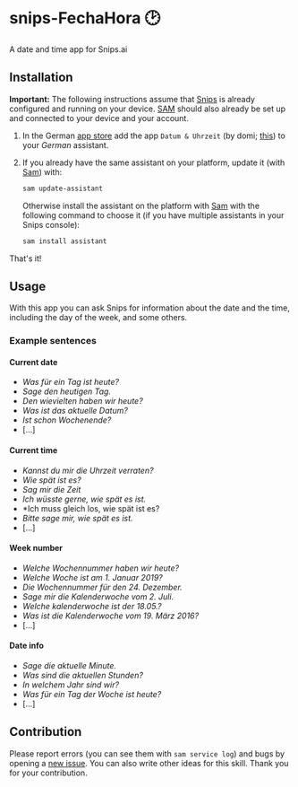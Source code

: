 # snips-FechaHora 🕑
A date and time app for Snips.ai

## Installation

**Important:** The following instructions assume that [Snips](https://snips.gitbook.io/documentation/snips-basics) is
already configured and running on your device. [SAM](https://snips.gitbook.io/getting-started/installation) should
also already be set up and connected to your device and your account.

1. In the German [app store](https://console.snips.ai/) add the
app `Datum & Uhrzeit` (by domi; [this](https://console.snips.ai/app-editor/bundle_9P346QWA0xE)) to
your *German* assistant.

2. If you already have the same assistant on your platform, update it
(with [Sam](https://snips.gitbook.io/getting-started/installation)) with:
      ```bash
      sam update-assistant
      ```
      
   Otherwise install the assistant on the platform with [Sam](https://snips.gitbook.io/getting-started/installation)
   with the following command to choose it (if you have multiple assistants in your Snips console):
      ```bash
      sam install assistant
      ```
That's it!

## Usage

With this app you can ask Snips for information about the date and the time, including the day of the week,
and some others.

### Example sentences

#### Current date

- *Was für ein Tag ist heute?*
- *Sage den heutigen Tag.*
- *Den wievielten haben wir heute?*
- *Was ist das aktuelle Datum?*
- *Ist schon Wochenende?*
- [...]

#### Current time

- *Kannst du mir die Uhrzeit verraten?*
- *Wie spät ist es?*
- *Sag mir die Zeit*
- *Ich wüsste gerne, wie spät es ist.*
- *Ich muss gleich los, wie spät ist es?
- *Bitte sage mir, wie spät es ist.*
- [...]

#### Week number

- *Welche Wochennummer haben wir heute?*
- *Welche Woche ist am 1. Januar 2019?*
- *Die Wochennummer für den 24. Dezember.*
- *Sage mir die Kalenderwoche vom 2. Juli.*
- *Welche kalenderwoche ist der 18.05.?*
- *Was ist die Kalenderwoche vom 19. März 2016?*
- [...]

#### Date info

- *Sage die aktuelle Minute.*
- *Was sind die aktuellen Stunden?*
- *In welchem Jahr sind wir?*
- *Was für ein Tag der Woche ist heute?*
- [...]

## Contribution

Please report errors (you can see them with `sam service log`) and bugs by
opening a [new issue](https://github.com/MrJohnZoidberg/Snips-DatumUhrzeit/issues/new).
You can also write other ideas for this skill. Thank you for your contribution.

